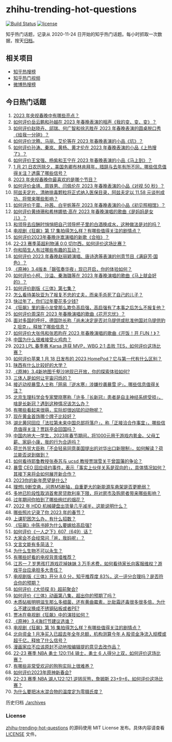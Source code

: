 # zhihu-trending-hot-questions

[![Build Status](https://github.com/justjavac/zhihu-trending-hot-questions/workflows/ci/badge.svg?branch=master)](https://github.com/justjavac/zhihu-trending-hot-questions/actions)
[![license](https://img.shields.io/github/license/justjavac/zhihu-trending-hot-questions)](https://github.com/justjavac/zhihu-trending-hot-questions/blob/master/LICENSE)

知乎热门话题，记录从 2020-11-24
日开始的知乎热门话题。每小时抓取一次数据，按天[归档](./archives)。

## 相关项目

- [知乎热搜榜](https://github.com/justjavac/zhihu-trending-top-search)
- [知乎热门视频](https://github.com/justjavac/zhihu-trending-hot-video)
- [微博热搜榜](https://github.com/justjavac/weibo-trending-hot-search)

## 今日热门话题

<!-- BEGIN -->
<!-- 最后更新时间 Sun Jan 22 2023 06:15:23 GMT+0800 (China Standard Time) -->

1. [2023 年央视春晚中有哪些亮点？](https://www.zhihu.com/question/579922250)
1. [如何评价岳云鹏和孙越在 2023 年春晚表演的相声《我的变、变、变》？](https://www.zhihu.com/question/579923368)
1. [如何评价赵晓卉、邱瑞、何广智和徐志胜在 2023 年春晚表演的圆桌脱口秀《给我一分钟》？](https://www.zhihu.com/question/579926026)
1. [如何评价沈腾、马丽、艾伦等在 2023 年春晚表演的小品《坑》？](https://www.zhihu.com/question/579929925)
1. [如何评价孙涛、秦岚、黄杨、黄才伦在 2023 年春晚表演的小品《上热搜了》？](https://www.zhihu.com/question/579923015)
1. [如何评价王宝强、杨紫和王宁在 2023 年春晚表演的小品《马上到》？](https://www.zhihu.com/question/579927529)
1. [1 月 21 日农历除夕，美国务卿布林肯拜年，措辞与去年有所不同，哪些信息值得关注？透露了哪些信号？](https://www.zhihu.com/question/579844402)
1. [2023 年央视春晚你最喜欢的是哪个节目？](https://www.zhihu.com/question/579922313)
1. [如何评价金靖、周铁男、闫佩伦在 2023 年春晚表演的小品《对视 50 秒》？](https://www.zhihu.com/question/579936303)
1. [阿兹夫定片、清肺排毒颗粒将正式纳入医保目录，阿兹夫定以 11.58 元谈判成功，将带来哪些影响？](https://www.zhihu.com/question/579396704)
1. [如何评价于震、孙茜、白宇帆等在 2023 年春晚表演的小品《初见照相馆》？](https://www.zhihu.com/question/579924574)
1. [如何评价黄绮珊和希林娜依·高在 2023 年春晚演唱的歌曲《是妈妈是女儿》？](https://www.zhihu.com/question/579930973)
1. [和领导去应酬时悄悄把自己领导杯子里的白酒换成水，这种做法是对的吗？](https://www.zhihu.com/question/555761462)
1. [电视剧《狂飙》第 17 集拍得怎么样？有哪些值得关注的剧情点？](https://www.zhihu.com/question/579921629)
1. [如何评价2023年春晚许嵩演唱的新歌《合拍》？](https://www.zhihu.com/question/579937038)
1. [22-23 赛季英超利物浦 0:0 切尔西，如何评价这场比赛？](https://www.zhihu.com/question/579925954)
1. [你和陌生人有过哪些有趣的互动？](https://www.zhihu.com/question/579232747)
1. [如何评价 2023 年春晚赵丽颖演唱、唐诗逸等表演的创意节目《满庭芳·国色》？](https://www.zhihu.com/question/579928470)
1. [《原神》3.4版本「磬弦奏华夜」现已开启，你的体验如何？](https://www.zhihu.com/question/579339253)
1. [如何评价小柯、沙溢、秦海璐等在 2023 年春晚演唱的歌曲《马上就会好的》？](https://www.zhihu.com/question/579933114)
1. [如何评价剧版《三体》第七集？](https://www.zhihu.com/question/579199288)
1. [怎么看待美狄亚为了报复不忠的丈夫，而亲手杀死了自己的儿子？](https://www.zhihu.com/question/22346763)
1. [快过年了，你们过年要花多少钱?](https://www.zhihu.com/question/570268186)
1. [《狂飙》里的唐小龙曾那么欺负高启强，高启强有了本事之后怎么不报复他？](https://www.zhihu.com/question/579036542)
1. [如何评价周深在 2023 年春晚演唱的歌曲《花开忘忧》？](https://www.zhihu.com/question/579928891)
1. [面对多国的呼吁，德国防长称「尚未决定是否对乌提供或批准他国对乌提供豹 2 坦克」，释放了哪些信息？](https://www.zhihu.com/question/579869802)
1. [如何评价大张伟和张若昀在 2023 年春晚演唱的歌曲《开饭！开 FUN！》？](https://www.zhihu.com/question/579922981)
1. [中国为什么很难接受火鸡肉？](https://www.zhihu.com/question/20638014)
1. [2023 LPL 春季赛 Karsa 连获 MVP，WBG 2:1 击败 TES，如何评价这场比赛？](https://www.zhihu.com/question/579460227)
1. [如何评价苹果 1 月 18 日发布的 2023 HomePod？它与第一代有什么区别？](https://www.zhihu.com/question/579476708)
1. [陕西有什么比较好的大学？](https://www.zhihu.com/question/385498167)
1. [《原神》3.4新地图千壑沙地现已开放，你的探索体验如何?](https://www.zhihu.com/question/579328162)
1. [三体人是如何让宇宙闪烁的？](https://www.zhihu.com/question/579272329)
1. [接近动视暴雪人士称「网易『逆水寒』涉嫌抄袭暴雪 IP」，哪些信息值得关注？](https://www.zhihu.com/question/579466210)
1. [北京生理科学会专家樊晓寒称「许多『长新冠』患者是自主神经系统受损」，啥是长新冠？遇到这种情况该怎么办？](https://www.zhihu.com/question/579370919)
1. [有哪些看起来很萌，实际却很凶猛的动物呢？](https://www.zhihu.com/question/31058230)
1. [现在黄金首饰哪个牌子比较好？](https://www.zhihu.com/question/28160907)
1. [湖北黄冈回应「法拉第未来中国总部将落户」，称「正接洽合作事宜」，哪些信息值得关注？贾跃亭会回国吗？](https://www.zhihu.com/question/579235270)
1. [中国内地大一学生，2023年春节期间，将1000元用于游戏内氪金。父母工薪、家庭小康，我的行为合适吗？](https://www.zhihu.com/question/579046232)
1. [荷兰外贸大臣称「不会轻易同意美国提出的对华出口新限制」，如何解读？荷兰能否说到做到？](https://www.zhihu.com/question/579210845)
1. [如何看待耶鲁教授张泰苏与 ucsd 教授贾瑞雪关于曾国藩的争论？](https://www.zhihu.com/question/579043094)
1. [暴雪 CEO 回应续约事件，表示「事实上伙伴关系是双向的」，具体情况如何？其接下来将会如何展开新合作？](https://www.zhihu.com/question/567940295)
1. [2023你的新年愿望是什么?](https://www.zhihu.com/question/579786941)
1. [理想L9断空悬，问界M5断轴，自重更大的新能源车悬架是否更脆弱？](https://www.zhihu.com/question/544420520)
1. [多地已阶段性取消首套房贷款利率下限，将对房市及购房者带来哪些影响？](https://www.zhihu.com/question/579818427)
1. [过年期间你拍到了哪些绚烂的烟花？](https://www.zhihu.com/question/579009263)
1. [2022 年 HDD 机械硬盘出货量几乎减半，这能说明什么？](https://www.zhihu.com/question/579326297)
1. [哪些照片记录了你 2023 年的春节？](https://www.zhihu.com/question/579040170)
1. [上课犯困怎么办，有什么招数？](https://www.zhihu.com/question/571185294)
1. [《狂飙》中陈书婷为什么要嫁给高启强?](https://www.zhihu.com/question/579656239)
1. [如何评价《一人之下》607（649）话？](https://www.zhihu.com/question/579652690)
1. [大家会不会经常问「爸，我妈呢」？](https://www.zhihu.com/question/579606078)
1. [文言文能有多简洁？](https://www.zhihu.com/question/543498269)
1. [为什么生物不可以永生？](https://www.zhihu.com/question/38112755)
1. [有哪些好看的电视背景墙推荐？](https://www.zhihu.com/question/268248117)
1. [江苏一 7 岁男孩打游戏花掉妹妹 3 万手术费，如何看待家长向客服维权？游戏平台应承担多大责任？](https://www.zhihu.com/question/579608303)
1. [电视剧版《三体》开分 8.0 分，知乎推荐度 83%，这一评分合理吗？是否符合你的预期？](https://www.zhihu.com/question/579605812)
1. [如何评价《大侦探 8》超前聚会?](https://www.zhihu.com/question/579608261)
1. [如何评价《三体》动画第八集，超出你的预期了吗？](https://www.zhihu.com/question/577294115)
1. [木质砧板明明滋生那么多细菌，还有黄曲霉素，比砒霜还毒很多很多倍，为什么不建议换成不锈钢砧板或者PE?](https://www.zhihu.com/question/520498973)
1. [贾冰在电视剧《狂飙》中的演技如何？](https://www.zhihu.com/question/579489027)
1. [《原神》3.4海灯节建议选谁？](https://www.zhihu.com/question/579332097)
1. [电视剧《狂飙》第 16 集拍得怎么样？有哪些值得关注的剧情点？](https://www.zhihu.com/question/579785518)
1. [北向资金 1 月净买入已超去年全年总额，机构测算今年 A 股资金净流入规模或超千亿，释放了什么信号？](https://www.zhihu.com/question/579412163)
1. [漫画家应不应该原封不动地按编辑提的意见去改作品？](https://www.zhihu.com/question/579676722)
1. [22-23 赛季 NBA 勇士 120:114 骑士，勇士 6 人得分上双，如何评价这场比赛？](https://www.zhihu.com/question/579819533)
1. [有哪些非常受欢迎的狗狗实际上很难养？](https://www.zhihu.com/question/552466607)
1. [如何评价2023年原神新春会?](https://www.zhihu.com/question/579804558)
1. [22-23 赛季 NBA 湖人122:121 逆转灰熊，詹姆斯 23+9+6，如何评价这场比赛？](https://www.zhihu.com/question/579857639)
1. [为什么要把冰水混合物的温度定为零摄氏度？](https://www.zhihu.com/question/578458293)

<!-- END -->

历史归档 [./archives](./archives)

### License

[zhihu-trending-hot-questions](https://github.com/justjavac/zhihu-trending-hot-questions)
的源码使用 MIT License 发布。具体内容请查看 [LICENSE](./LICENSE) 文件。
